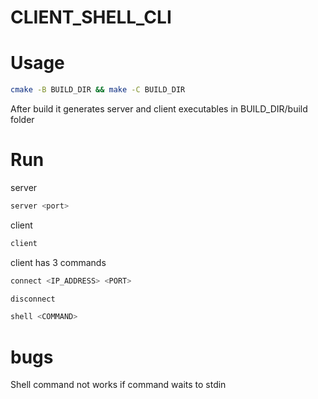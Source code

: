 # CLIENT_SHELL_CLI

# Usage

```bash
cmake -B BUILD_DIR && make -C BUILD_DIR
```
After build it generates server and client executables in BUILD_DIR/build folder

# Run

server
```bash
server <port>
```

client
```bash
client
```
client has 3 commands
```bash
connect <IP_ADDRESS> <PORT>
```
```bash
disconnect
```
```bash
shell <COMMAND>
```

# bugs
Shell command not works if command waits to stdin

